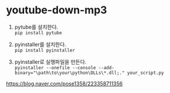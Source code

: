# youtube-down-mp3

1. pytube를 설치한다.<br>
`pip install pytube`

2. pyinstaller를 설치한다.<br>
`pip install pyinstaller`

3. pyinstaller로 실행파일을 만든다.<br>
`pyinstaller --onefile --console --add-binary="\path\to\your\python\DLLs\*.dll;." your_script.py`


https://blog.naver.com/pose1358/223358711356
